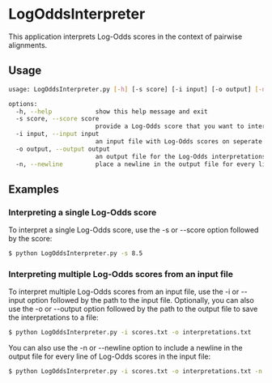 # LogOddsInterpreter

This application interprets Log-Odds scores in the context of pairwise alignments.

## Usage

```bash
usage: LogOddsInterpreter.py [-h] [-s score] [-i input] [-o output] [-n]

options:
  -h, --help            show this help message and exit
  -s score, --score score
                        provide a Log-Odds score that you want to interpret
  -i input, --input input
                        an input file with Log-Odds scores on seperate lines
  -o output, --output output
                        an output file for the Log-Odds interpretations
  -n, --newline         place a newline in the output file for every line of Log-Odd scores in the input file
```

## Examples
### Interpreting a single Log-Odds score

To interpret a single Log-Odds score, use the -s or --score option followed by the score:

```bash
$ python LogOddsInterpreter.py -s 8.5
```

### Interpreting multiple Log-Odds scores from an input file

To interpret multiple Log-Odds scores from an input file, use the -i or --input option followed by the path to the input file. Optionally, you can also use the -o or --output option followed by the path to the output file to save the interpretations to a file:

```bash
$ python LogOddsInterpreter.py -i scores.txt -o interpretations.txt
```

You can also use the -n or --newline option to include a newline in the output file for every line of Log-Odds scores in the input file:

```bash
$ python LogOddsInterpreter.py -i scores.txt -o interpretations.txt -n
```